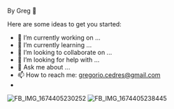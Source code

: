 By Greg 👋

Here are some ideas to get you started:

- 🔭 I’m currently working on ...
- 🌱 I’m currently learning ...
- 👯 I’m looking to collaborate on ...
- 🤔 I’m looking for help with ...
- 💬 Ask me about ...
- 📫 How to reach me: gregorio.cedres@gmail.com
- 

![FB_IMG_1674405230252](https://user-images.githubusercontent.com/123317569/213931164-e02b981d-3cbf-4256-923d-a6bd3767bb33.jpg)
![FB_IMG_1674405238445](https://user-images.githubusercontent.com/123317569/213931170-ec5d0d72-9976-4b46-90e9-f74230638c34.jpg)
